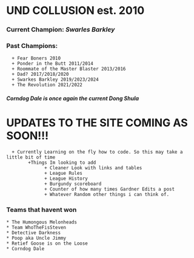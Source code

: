 # **UND COLLUSION est. 2010**

### Current Champion:  ***Swarles Barkley***

### Past Champions: 
      + Fear Boners 2010
      + Ponder in the Butt 2011/2014
      + Roommate of the Master Blaster 2013/2016
      + Dad? 2017/2018/2020
      + Swarkes Barkley 2019/2023/2024
      + The Revolution 2021/2022

##### *Corndog Dale is once again the current Dong Shula*

# **UPDATES TO THE SITE COMING AS SOON!!!**
      + Currently Learning on the fly how to code. So this may take a little bit of time
            +Things Im looking to add
                  + Cleaner Look with links and tables
                  + League Rules
                  + League History
                  + Burgundy scoreboard
                  + Counter of how many times Gardner Edits a post
                  + Whatever Random other things i can think of. 

### Teams that havent won
    * The Humongous Melonheads
    * Team WhoTheFisSteven
    * Detective Darkness
    * Poop aka Uncle Jimmy
    * Retief Goose is on the Loose
    * Corndog Dale
